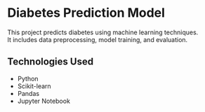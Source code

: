 # Diabetes Prediction Model

This project predicts diabetes using machine learning techniques.  
It includes data preprocessing, model training, and evaluation.

## Technologies Used
- Python
- Scikit-learn
- Pandas
- Jupyter Notebook
